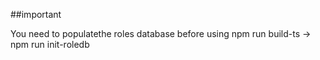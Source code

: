 ##important

You need to populatethe roles database before using
npm run build-ts -> npm run init-roledb
